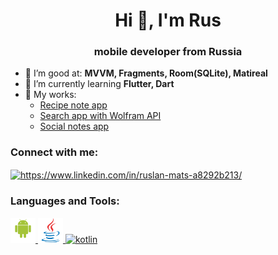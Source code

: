 <h1 align="center">Hi 👋, I'm Rus</h1>
<h3 align="center">mobile developer from Russia</h3>

- 🔭 I’m good at: **MVVM, Fragments, Room(SQLite), Matireal**
- 🌱 I’m currently learning **Flutter, Dart**
- 📝 My works:
   - [Recipe note app](https://github.com/RusMats/homework-diploma)
   - [Search app with Wolfram API](https://github.com/RusMats/WAVoiceApp)
   - [Social notes app](https://github.com/RusMats/homework-HelloWorld)

<h3 align="left">Connect with me:</h3>
<p align="left">
<a href="https://linkedin.com/in/https://www.linkedin.com/in/ruslan-mats-a8292b213/" target="blank"><img align="center" src="https://raw.githubusercontent.com/rahuldkjain/github-profile-readme-generator/master/src/images/icons/Social/linked-in-alt.svg" alt="https://www.linkedin.com/in/ruslan-mats-a8292b213/" height="30" width="40" /></a>
</p>

<h3 align="left">Languages and Tools:</h3>
<p align="left"> <a href="https://developer.android.com" target="_blank" rel="noreferrer"> <img src="https://raw.githubusercontent.com/devicons/devicon/master/icons/android/android-original-wordmark.svg" alt="android" width="40" height="40"/> </a> <a href="https://www.java.com" target="_blank" rel="noreferrer"> <img src="https://raw.githubusercontent.com/devicons/devicon/master/icons/java/java-original.svg" alt="java" width="40" height="40"/> </a> <a href="https://kotlinlang.org" target="_blank" rel="noreferrer"> <img src="https://www.vectorlogo.zone/logos/kotlinlang/kotlinlang-icon.svg" alt="kotlin" width="40" height="40"/> </a> </p>
